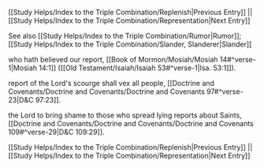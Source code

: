 [[Study Helps/Index to the Triple Combination/Replenish|Previous Entry]]  ||  [[Study Helps/Index to the Triple Combination/Representation|Next Entry]]

 See also [[Study Helps/Index to the Triple Combination/Rumor|Rumor]]; [[Study Helps/Index to the Triple Combination/Slander, Slanderer|Slander]]

 who hath believed our report, [[Book of Mormon/Mosiah/Mosiah 14#^verse-1|Mosiah 14:1]] ([[Old Testament/Isaiah/Isaiah 53#^verse-1|Isa. 53:1]]).

 report of the Lord's scourge shall vex all people, [[Doctrine and Covenants/Doctrine and Covenants/Doctrine and Covenants 97#^verse-23|D&C 97:23]].

 the Lord to bring shame to those who spread lying reports about Saints, [[Doctrine and Covenants/Doctrine and Covenants/Doctrine and Covenants 109#^verse-29|D&C 109:29]].

[[Study Helps/Index to the Triple Combination/Replenish|Previous Entry]]  ||  [[Study Helps/Index to the Triple Combination/Representation|Next Entry]]